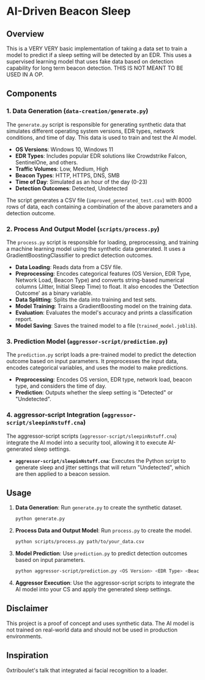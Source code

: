# AI-Driven Beacon Sleep

## Overview

This is a VERY VERY basic implementation of taking a data set to train a model to predict if a sleep setting will be detected by an EDR. This uses a supervised learning model that uses fake data based on detection capability for long term beacon detection. THIS IS NOT MEANT TO BE USED IN A OP.

## Components

### 1. Data Generation (`data-creation/generate.py`)

The `generate.py` script is responsible for generating synthetic data that simulates different operating system versions, EDR types, network conditions, and time of day. This data is used to train and test the AI model.

- **OS Versions**: Windows 10, Windows 11
- **EDR Types**: Includes popular EDR solutions like Crowdstrike Falcon, SentinelOne, and others.
- **Traffic Volumes**: Low, Medium, High
- **Beacon Types**: HTTP, HTTPS, DNS, SMB
- **Time of Day**: Simulated as an hour of the day (0-23)
- **Detection Outcomes**: Detected, Undetected

The script generates a CSV file (`improved_generated_test.csv`) with 8000 rows of data, each containing a combination of the above parameters and a detection outcome.

### 2. Process And Output Model (`scripts/process.py`)

The `process.py` script is responsible for loading, preprocessing, and training a machine learning model using the synthetic data generated. It uses a GradientBoostingClassifier to predict detection outcomes.

- **Data Loading**: Reads data from a CSV file.
- **Preprocessing**: Encodes categorical features (OS Version, EDR Type, Network Load, Beacon Type) and converts string-based numerical columns (Jitter, Initial Sleep Time) to float. It also encodes the 'Detection Outcome' as a binary variable.
- **Data Splitting**: Splits the data into training and test sets.
- **Model Training**: Trains a GradientBoosting model on the training data.
- **Evaluation**: Evaluates the model's accuracy and prints a classification report.
- **Model Saving**: Saves the trained model to a file (`trained_model.joblib`).

### 3. Prediction Model (`aggressor-script/prediction.py`)

The `prediction.py` script loads a pre-trained model to predict the detection outcome based on input parameters. It preprocesses the input data, encodes categorical variables, and uses the model to make predictions.

- **Preprocessing**: Encodes OS version, EDR type, network load, beacon type, and considers the time of day.
- **Prediction**: Outputs whether the sleep setting is "Detected" or "Undetected".

### 4. aggressor-script Integration (`aggressor-script/sleepinNstuff.cna`)

The aggressor-script scripts (`aggressor-script/sleepinNstuff.cna`) integrate the AI model into a security tool, allowing it to execute AI-generated sleep settings.

- **`aggressor-script/sleepinNstuff.cna`**: Executes the Python script to generate sleep and jitter settings that will return "Undetected", which are then applied to a beacon session.

## Usage

1. **Data Generation**: Run `generate.py` to create the synthetic dataset.
   ```bash
   python generate.py
   ```

2. **Process Data and Output Model**: Run `process.py` to create the model.
   ```bash
   python scripts/process.py path/to/your_data.csv
   ```

3. **Model Prediction**: Use `prediction.py` to predict detection outcomes based on input parameters.
   ```bash
   python aggressor-script/prediction.py <OS Version> <EDR Type> <Beacon Type>
   ```

4. **Aggressor Execution**: Use the aggressor-script scripts to integrate the AI model into your CS and apply the generated sleep settings.

## Disclaimer

This project is a proof of concept and uses synthetic data. The AI model is not trained on real-world data and should not be used in production environments.

## Inspiration

0xtriboulet's talk that integrated ai facial recognition to a loader.
